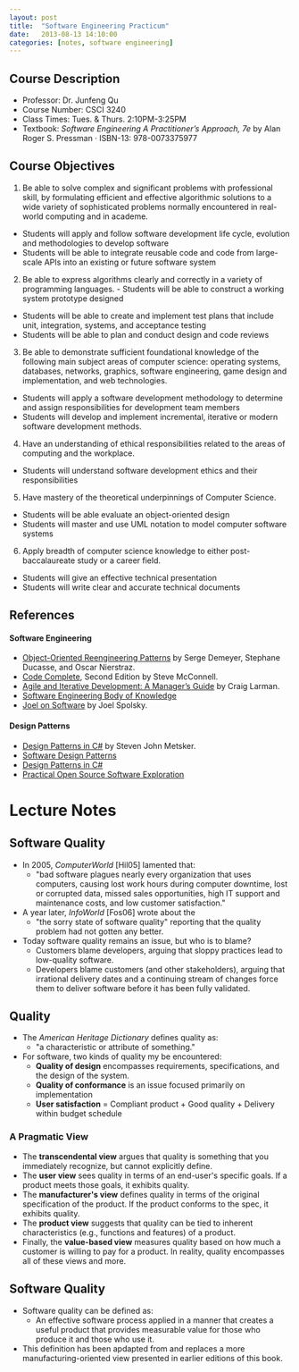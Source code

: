 ```yaml
---
layout: post
title:  "Software Engineering Practicum"
date:   2013-08-13 14:10:00
categories: [notes, software engineering]
---
```


## Course Description

* Professor: Dr. Junfeng Qu
* Course Number: CSCI 3240
* Class Times: Tues. & Thurs. 2:10PM-3:25PM
* Textbook: _Software Engineering A Practitioner’s Approach, 7e_ by Alan Roger S. Pressman &middot; ISBN-13: 978-0073375977

## Course Objectives

1. Be able to solve complex and significant problems with professional skill, by formulating efficient and effective algorithmic solutions to a wide variety of sophisticated problems normally encountered in real-world computing and in academe.
  * Students will apply and follow software development life cycle, evolution and methodologies
to develop software
  * Students will be able to integrate reusable code and code from large-scale APIs into an existing or future software system
2. Be able to express algorithms clearly and correctly in a variety of programming languages. - Students will be able to construct a working system prototype designed
  * Students will be able to create and implement test plans that include unit, integration, systems, and acceptance testing
  * Students will be able to plan and conduct design and code reviews
3. Be able to demonstrate sufficient foundational knowledge of the following main subject areas of computer science: operating systems, databases, networks, graphics, software engineering, game design and implementation, and web technologies.
  * Students will apply a software development methodology to determine and assign responsibilities for development team members
  * Students will develop and implement incremental, iterative or modern software development methods.
4. Have an understanding of ethical responsibilities related to the areas of computing and the workplace.
  * Students will understand software development ethics and their responsibilities
5. Have mastery of the theoretical underpinnings of Computer Science.
  * Students will be able evaluate an object-oriented design
  * Students will master and use UML notation to model computer software systems
6. Apply breadth of computer science knowledge to either post-baccalaureate study or a career field.
  * Students will give an effective technical presentation
  * Students will write clear and accurate technical documents

## References

#### Software Engineering

* [Object-Oriented Reengineering Patterns](http://www.iam.unibe.ch/~scg/OORP/) by Serge Demeyer, Stephane Ducasse, and Oscar Nierstraz.
* [Code Complete](http://proquest.safaribooksonline.com/0735619670), Second Edition by Steve McConnell.
* [Agile and Iterative Development: A Manager’s Guide](http://proquest.safaribooksonline.com/0131111558) by Craig Larman.
* [Software Engineering Body of Knowledge](http://www.computer.org/portal/web/swebok)
* [Joel on Software](http://www.amazon.com/Joel-Software-Occasionally-Developers-Designers/dp/1590593898) by Joel Spolsky.

#### Design Patterns

* [Design Patterns in C#](http://proquest.safaribooksonline.com/0321126971) by Steven John Metsker.  
* [Software Design Patterns](http://en.wikipedia.org/wiki/Software_design_pattern) 
* [Design Patterns in C#](http://www.amazon.com/dp/0321718933)
* [Practical Open Source Software Exploration](http://quaid.fedorapeople.org/TOS/Practical_Open_Source_Software_Exploration/html/index.html)

# Lecture Notes

## Software Quality

* In 2005, _ComputerWorld_ [Hil05] lamented that:
  * "bad software plagues nearly every organization that uses computers, causing lost work hours during computer downtime, lost or corrupted data, missed sales opportunities, high IT support and maintenance costs, and low customer satisfaction."
* A year later, _InfoWorld_ [Fos06] wrote about the
  * "the sorry state of software quality" reporting that the quality problem had not gotten any better.
* Today software quality remains an issue, but who is to blame?
  * Customers blame developers, arguing that sloppy practices lead to low-quality software.
  * Developers blame customers (and other stakeholders), arguing that irrational delivery dates and a continuing stream of changes force them to deliver software before it has been fully validated.

## Quality

* The _American Heritage Dictionary_ defines quality as:
  * "a characteristic or attribute of something."
* For software, two kinds of quality my be encountered:
  * __Quality of design__ encompasses requirements, specifications, and the design of the system.
  * __Quality of conformance__ is an issue focused primarily on implementation
  * __User satisfaction__ = Compliant product + Good quality + Delivery within budget schedule

### A Pragmatic View

* The __transcendental view__ argues that quality is something that you immediately recognize, but cannot explicitly define.
* The __user view__ sees quality in terms of an end-user's specific goals. If a product meets those goals, it exhibits quality.
* The __manufacturer's view__ defines quality in terms of the original specification of the product. If the product conforms to the spec, it exhibits quality.
* The __product view__ suggests that quality can be tied to inherent characteristics (e.g., functions and features) of a product.
* Finally, the __value-based view__ measures quality based on how much a customer is willing to pay for a product. In reality, quality encompasses all of these views and more.

## Software Quality

* Software quality can be defined as:
  * An effective software process applied in a manner that creates a useful product that provides measurable value for those who produce it and those who use it.
* This definition has been apdapted from and replaces a more manufacturing-oriented view presented in earlier editions of this book.